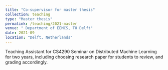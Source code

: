 ```yaml
---
title: "Co-supervisor for master thesis"
collection: teaching
type: "Master thesis"
permalink: /teaching/2021-master
venue: " Department of EEMCS, TU Delft"
date: 2021-09
location: "Delft, Netherlands"
---
```


Teaching Assistant for CS4290 Seminar on Distributed Machine Learning for two years, including choosing research paper for students to review, and grading accordingly.
